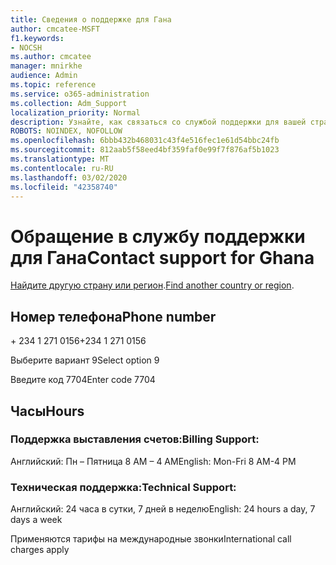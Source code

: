 ```yaml
---
title: Сведения о поддержке для Гана
author: cmcatee-MSFT
f1.keywords:
- NOCSH
ms.author: cmcatee
manager: mnirkhe
audience: Admin
ms.topic: reference
ms.service: o365-administration
ms.collection: Adm_Support
localization_priority: Normal
description: Узнайте, как связаться со службой поддержки для вашей страны или региона.
ROBOTS: NOINDEX, NOFOLLOW
ms.openlocfilehash: 6bbb432b468031c43f4e516fec1e61d54bbc24fb
ms.sourcegitcommit: 812aab5f58eed4bf359faf0e99f7f876af5b1023
ms.translationtype: MT
ms.contentlocale: ru-RU
ms.lasthandoff: 03/02/2020
ms.locfileid: "42358740"
---
```

# <a name="contact-support-for-ghana"></a><span data-ttu-id="9cf6e-103">Обращение в службу поддержки для Гана</span><span class="sxs-lookup"><span data-stu-id="9cf6e-103">Contact support for Ghana</span></span>

<span data-ttu-id="9cf6e-104">[Найдите другую страну или регион](../contact-support-for-business-products.md).</span><span class="sxs-lookup"><span data-stu-id="9cf6e-104">[Find another country or region](../contact-support-for-business-products.md).</span></span>

## <a name="phone-number"></a><span data-ttu-id="9cf6e-105">Номер телефона</span><span class="sxs-lookup"><span data-stu-id="9cf6e-105">Phone number</span></span>
<span data-ttu-id="9cf6e-106">+ 234 1 271 0156</span><span class="sxs-lookup"><span data-stu-id="9cf6e-106">+234 1 271 0156</span></span>

<span data-ttu-id="9cf6e-107">Выберите вариант 9</span><span class="sxs-lookup"><span data-stu-id="9cf6e-107">Select option 9</span></span>

<span data-ttu-id="9cf6e-108">Введите код 7704</span><span class="sxs-lookup"><span data-stu-id="9cf6e-108">Enter code 7704</span></span>

## <a name="hours"></a><span data-ttu-id="9cf6e-109">Часы</span><span class="sxs-lookup"><span data-stu-id="9cf6e-109">Hours</span></span>
### <a name="billing-support"></a><span data-ttu-id="9cf6e-110">Поддержка выставления счетов:</span><span class="sxs-lookup"><span data-stu-id="9cf6e-110">Billing Support:</span></span>

<span data-ttu-id="9cf6e-111">Английский: Пн – Пятница 8 AM – 4 AM</span><span class="sxs-lookup"><span data-stu-id="9cf6e-111">English: Mon-Fri 8 AM-4 PM</span></span>

### <a name="technical-support"></a><span data-ttu-id="9cf6e-112">Техническая поддержка:</span><span class="sxs-lookup"><span data-stu-id="9cf6e-112">Technical Support:</span></span>

<span data-ttu-id="9cf6e-113">Английский: 24 часа в сутки, 7 дней в неделю</span><span class="sxs-lookup"><span data-stu-id="9cf6e-113">English: 24 hours a day, 7 days a week</span></span>

<span data-ttu-id="9cf6e-114">Применяются тарифы на международные звонки</span><span class="sxs-lookup"><span data-stu-id="9cf6e-114">International call charges apply</span></span>
